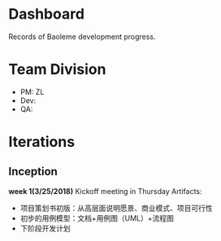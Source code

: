 # Dashboard
Records of Baoleme development progress.

# Team Division
* PM: ZL
* Dev:
* QA:

# Iterations
## Inception
**week 1(3/25/2018)**
Kickoff meeting in Thursday
Artifacts:
* 项目策划书初版：从高层面说明愿景、商业模式、项目可行性
* 初步的用例模型：文档+用例图（UML）+流程图
* 下阶段开发计划